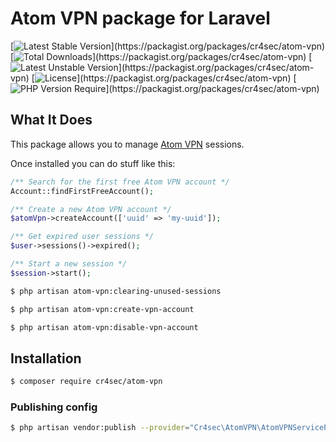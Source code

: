 # Atom VPN package for Laravel

[![Latest Stable Version](http://poser.pugx.org/cr4sec/atom-vpn/v?)](https://packagist.org/packages/cr4sec/atom-vpn) [![Total Downloads](http://poser.pugx.org/cr4sec/atom-vpn/downloads?)](https://packagist.org/packages/cr4sec/atom-vpn) [![Latest Unstable Version](http://poser.pugx.org/cr4sec/atom-vpn/v/unstable?)](https://packagist.org/packages/cr4sec/atom-vpn) [![License](http://poser.pugx.org/cr4sec/atom-vpn/license?)](https://packagist.org/packages/cr4sec/atom-vpn) [![PHP Version Require](http://poser.pugx.org/cr4sec/atom-vpn/require/php?)](https://packagist.org/packages/cr4sec/atom-vpn)
## What It Does
This package allows you to manage [Atom VPN](https://secure.com/atom/) sessions.

Once installed you can do stuff like this:

```php
/** Search for the first free Atom VPN account */
Account::findFirstFreeAccount();

/** Create a new Atom VPN account */
$atomVpn->createAccount(['uuid' => 'my-uuid']);

/** Get expired user sessions */
$user->sessions()->expired();

/** Start a new session */
$session->start();
```

```bash
$ php artisan atom-vpn:clearing-unused-sessions

$ php artisan atom-vpn:create-vpn-account

$ php artisan atom-vpn:disable-vpn-account
```

## Installation

```bash
$ composer require cr4sec/atom-vpn
```

### Publishing config
```bash
$ php artisan vendor:publish --provider="Cr4sec\AtomVPN\AtomVPNServiceProvider"
```
